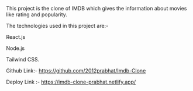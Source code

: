 This project is the clone of IMDB which gives the information about movies like rating and popularity.

The technologies used in this project are:-

React.js

Node.js

Tailwind CSS. 

Github Link:- https://github.com/2012prabhat/Imdb-Clone

Deploy Link :- https://imdb-clone-prabhat.netlify.app/
